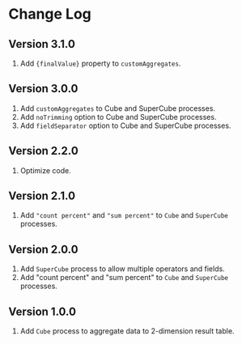 # Change Log

## Version 3.1.0

1. Add `{finalValue}` property to `customAggregates`.

## Version 3.0.0

1. Add `customAggregates` to Cube and SuperCube processes.
2. Add `noTrimming` option to Cube and SuperCube processes.
3. Add `fieldSeparator` option to Cube and SuperCube processes.

## Version 2.2.0

1. Optimize code.

## Version 2.1.0

1. Add `"count percent"` and `"sum percent"` to `Cube` and `SuperCube` processes.

## Version 2.0.0

1. Add `SuperCube` process to allow multiple operators and fields.
2. Add "count percent" and "sum percent" to `Cube` and `SuperCube` processes.

## Version 1.0.0

1. Add `Cube` process to aggregate data to 2-dimension result table.